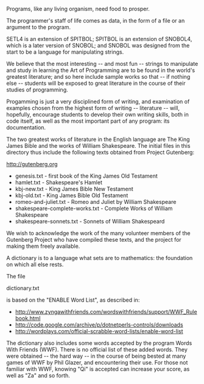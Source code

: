
Programs, like any living organism, need food to prosper.

The programmer's staff of life comes as  data, in the form of a file or
an argument to the program.

SETL4 is an extension of SPITBOL; SPITBOL is an extension of SNOBOL4,
which is a later version of SNOBOL;  and SNOBOL was designed from the start 
to be a language for manipulating strings.

We believe that the most interesting -- and most fun -- strings to
manipulate and study in learning the Art of Programming are to be
found in the world's greatest literature; and so here include sample
works so that -- if nothing else --  students will be exposed 
to great literature in the course of their studies of programming.

Progamming is just a very disciplined form of writing, and examination of examples chosen
from the highest form of writing -- literature --  will, hopefully, encourage 
students to develop their own writing skills, both in code itself, as well
as the most important part of any program: its documentation.

The two greatest works of literature in the English language are
The King James Bible and the works of William Shakespeare.  The initial
files in this directory thus include the following texts obtained from Project Gutenberg:


http://gutenberg.org

-   genesis.txt                     - first book of the King James Old Testament
-   hamlet.txt                      - Shakespeare's Hamlet
-   kbj-new.txt                     - King James Bible New Testament
-   kbj-old.txt                     - King James Bible Old Testament
-   romeo-and-juliet.txt            - Romeo and Juliet by William Shakespeare
-   shakespeare-complete-works.txt  - Complete Works of William Shakespeare
-   shakespeare-sonnets.txt         - Sonnets of William Shakespeard

We wish to acknowledge the work of the many volunteer members of the Gutenberg
Project who have compiled these texts, and the project for making them freely available.

A dictionary is to a language what sets are to mathematics: the foundation
on which all else rests.

The file

   dictionary.txt


is based on the "ENABLE Word List", as described in:

-   http://www.zyngawithfriends.com/wordswithfriends/support/WWF_Rulebook.html
-   http://code.google.com/archive/p/dotnetperls-controls/downloads
-   http://wordplays.com/official-scrabble-word-lists/enable-word-list

The dictionary also includes some words accepted by the program Words With
Friends (WWF). There is no official list of these added words. They were
obtained -- the hard way -- in the course of being bested at many games of WWF
by Phil Glazer, and encountering their use. For those not familiar with
WWF, knowing "Qi" is accepted can increase your score, as well as "Za" and
so forth.

